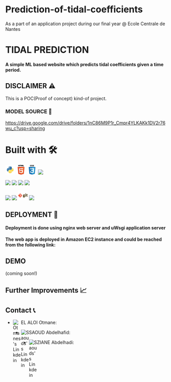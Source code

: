 # Prediction-of-tidal-coefficients
As a part of an application project during our final year @ Ecole Centrale de Nantes


# TIDAL PREDICTION
#### A simple ML based website which predicts tidal coefficients given a time period.

## DISCLAIMER ⚠️
This is a POC(Proof of concept) kind-of project.

### MODEL SOURCE :deciduous_tree: 
https://drive.google.com/drive/folders/1nC86M9P1r_Cmpr4YLKAKk1DV2r76wu_c?usp=sharing

# Built with 🛠️
<code><img height="30" src="https://raw.githubusercontent.com/github/explore/80688e429a7d4ef2fca1e82350fe8e3517d3494d/topics/python/python.png"></code>
<code><img height="30" src="https://raw.githubusercontent.com/github/explore/80688e429a7d4ef2fca1e82350fe8e3517d3494d/topics/html/html.png"></code>
<code><img height="30" src="https://raw.githubusercontent.com/github/explore/80688e429a7d4ef2fca1e82350fe8e3517d3494d/topics/css/css.png"></code>
<code><img height="30" src="https://github.com/tomchen/stack-icons/raw/master/logos/bootstrap.svg"></code>

<code><img height="30" src="https://raw.githubusercontent.com/numpy/numpy/7e7f4adab814b223f7f917369a72757cd28b10cb/branding/icons/numpylogo.svg"></code>
<code><img height="30" src="https://raw.githubusercontent.com/pandas-dev/pandas/761bceb77d44aa63b71dda43ca46e8fd4b9d7422/web/pandas/static/img/pandas.svg"></code>
<code><img height="30" src="https://matplotlib.org/_static/logo2.svg"></code>
<code><img height="30" src="https://upload.wikimedia.org/wikipedia/commons/thumb/0/05/Scikit_learn_logo_small.svg/1280px-Scikit_learn_logo_small.svg.png"></code>

<code><img height="30" src="https://upload.wikimedia.org/wikipedia/commons/thumb/9/9a/Visual_Studio_Code_1.35_icon.svg/1024px-Visual_Studio_Code_1.35_icon.svg.png"></code>
<code><img height="30" src="https://www.psych.mcgill.ca/labs/mogillab/anaconda2/pkgs/anaconda-navigator-1.4.3-py27_0/lib/python2.7/site-packages/anaconda_navigator/static/images/anaconda-icon-1024x1024.png"></code>
<code><img height="30" src="https://raw.githubusercontent.com/github/explore/80688e429a7d4ef2fca1e82350fe8e3517d3494d/topics/git/git.png"></code>
<code><img height="30" src="https://www.docker.com/sites/default/files/d8/2019-07/vertical-logo-monochromatic.png"></code>


## DEPLOYMENT 🚀

#### Deployment is done using nginx web server and uWsgi application server
#### The web app is deployed in Amazon EC2 instance and could be reached from the following link:

## DEMO 
(coming soon!)

## Further Improvements 📈

## Contact 📞
- EL ALOI Otmane: <a href="https://www.linkedin.com/in/otmane-elaloi/" target="_blank">
  <img align="left" alt="Otmanes's Linkdein" width="25px" src="https://image.flaticon.com/icons/png/512/174/174857.png"/>
</a>

- SAOUD Abdelhafid: <a href="https://www.linkedin.com/in/abdelhafid-saoud-614b25178/" target="_blank">
  <img align="left" alt="Saouds's Linkdein" width="25px" src="https://image.flaticon.com/icons/png/512/174/174857.png"/>
</a>

- ZIANE Abdelhadi: <a href="https://www.linkedin.com/in/abdelhadi-ziane/" target="_blank">
  <img align="left" alt="Saouds's Linkdein" width="25px" src="https://image.flaticon.com/icons/png/512/174/174857.png"/>
</a> 
